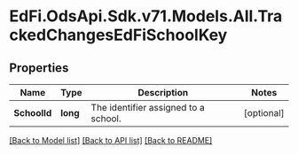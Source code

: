 # EdFi.OdsApi.Sdk.v71.Models.All.TrackedChangesEdFiSchoolKey

## Properties

Name | Type | Description | Notes
------------ | ------------- | ------------- | -------------
**SchoolId** | **long** | The identifier assigned to a school. | [optional] 

[[Back to Model list]](../README.md#documentation-for-models) [[Back to API list]](../README.md#documentation-for-api-endpoints) [[Back to README]](../README.md)

